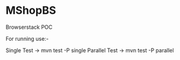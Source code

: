 # MShopBS
Browserstack POC


For running use:-

Single Test -> mvn test -P single
Parallel Test -> mvn test -P parallel
